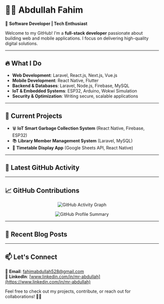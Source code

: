 # 👨‍💻 Abdullah Fahim  

🚀 **Software Developer | Tech Enthusiast**  

Welcome to my GitHub! I'm a **full-stack developer** passionate about building web and mobile applications. I focus on delivering high-quality digital solutions.  

---

## 🔥 What I Do  

- **Web Development**: Laravel, React.js, Next.js, Vue.js  
- **Mobile Development**: React Native, Flutter  
- **Backend & Databases**: Laravel, Node.js, Firebase, MySQL  
- **IoT & Embedded Systems**: ESP32, Arduino, Wokwi Simulation  
- **Security & Optimization**: Writing secure, scalable applications  

---

## 🚀 Current Projects  

- 🗑 **IoT Smart Garbage Collection System** (React Native, Firebase, ESP32)  
- 📚 **Library Member Management System** (Laravel, MySQL)  
- 📅 **Timetable Display App** (Google Sheets API, React Native)  

---

## 🌟 Latest GitHub Activity  

<!--START_SECTION:activity-->
<!-- This section will automatically update with your latest GitHub activity -->
<!--END_SECTION:activity-->

---

## 📈 GitHub Contributions  

<p align="center">
  <img src="https://github-readme-activity-graph.vercel.app/graph?username=Mr-AbdullahFahim&theme=github-dark" alt="GitHub Activity Graph" />
</p>

<p align="center">
  <img src="https://github-profile-summary-cards.vercel.app/api/cards/profile-details?username=Mr-AbdullahFahim&theme=github_dark" alt="GitHub Profile Summary" />
</p>

---

## 📝 Recent Blog Posts  

<!-- BLOG-POST-LIST:START -->
<!-- If you have a blog, this section will automatically update -->
<!-- BLOG-POST-LIST:END -->

---

## 📫 Let's Connect  

📧 **Email**: fahimabdullah528@gmail.com  
💼 **LinkedIn**: [www.linkedin.com/in/mr-abdullah](https://www.linkedin.com/in/mr-abdullah)  

Feel free to check out my projects, contribute, or reach out for collaborations! 🚀✨  
